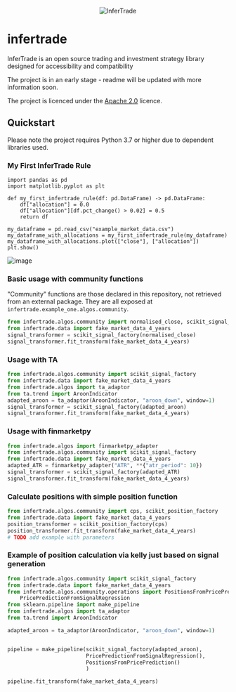 <p align="center">
  <img src="https://www.infertrade.com/static/media/InferTradeLogo.5c2cc437.svg" alt="InferTrade"/>
</p>

# infertrade

InferTrade is an open source trading and investment strategy library designed for accessibility and compatibility

The project is in an early stage - readme will be updated with more information soon.

The project is licenced under the [Apache 2.0](https://choosealicense.com/licenses/apache-2.0/) licence.  

## Quickstart

Please note the project requires Python 3.7 or higher due to dependent libraries used.


### My First InferTrade Rule

```
import pandas as pd
import matplotlib.pyplot as plt

def my_first_infertrade_rule(df: pd.DataFrame) -> pd.DataFrame:
    df["allocation"] = 0.0
    df["allocation"][df.pct_change() > 0.02] = 0.5     
    return df
    
my_dataframe = pd.read_csv("example_market_data.csv")    
my_dataframe_with_allocations = my_first_infertrade_rule(my_dataframe)
my_dataframe_with_allocations.plot(["close"], ["allocation"])
plt.show()
```

![image](https://user-images.githubusercontent.com/29981664/110859161-ed2ef800-82b2-11eb-8bcb-cfdc3596b880.png)


### Basic usage with community functions

"Community" functions are those declared in this repository, not retrieved from an external package. They are all exposed at `infertrade.example_one.algos.community`. 

```python
from infertrade.algos.community import normalised_close, scikit_signal_factory
from infertrade.data import fake_market_data_4_years
signal_transformer = scikit_signal_factory(normalised_close)
signal_transformer.fit_transform(fake_market_data_4_years)
```

### Usage with TA

```python
from infertrade.algos.community import scikit_signal_factory
from infertrade.data import fake_market_data_4_years
from infertrade.algos import ta_adaptor
from ta.trend import AroonIndicator
adapted_aroon = ta_adaptor(AroonIndicator, "aroon_down", window=1)
signal_transformer = scikit_signal_factory(adapted_aroon)
signal_transformer.fit_transform(fake_market_data_4_years)
```

### Usage with finmarketpy

```python
from infertrade.algos import finmarketpy_adapter
from infertrade.algos.community import scikit_signal_factory
from infertrade.data import fake_market_data_4_years
adapted_ATR = finmarketpy_adapter("ATR", **{"atr_period": 10})
signal_transformer = scikit_signal_factory(adapted_ATR)
signal_transformer.fit_transform(fake_market_data_4_years)
```

### Calculate positions with simple position function

```python
from infertrade.algos.community import cps, scikit_position_factory
from infertrade.data import fake_market_data_4_years
position_transformer = scikit_position_factory(cps)
position_transformer.fit_transform(fake_market_data_4_years)
# TODO add example with parameters
```

### Example of position calculation via kelly just based on signal generation

```python
from infertrade.algos.community import scikit_signal_factory
from infertrade.data import fake_market_data_4_years
from infertrade.algos.community.operations import PositionsFromPricePrediction, \
    PricePredictionFromSignalRegression
from sklearn.pipeline import make_pipeline
from infertrade.algos import ta_adaptor
from ta.trend import AroonIndicator

adapted_aroon = ta_adaptor(AroonIndicator, "aroon_down", window=1)


pipeline = make_pipeline(scikit_signal_factory(adapted_aroon),
                         PricePredictionFromSignalRegression(),
                         PositionsFromPricePrediction()
                         )

pipeline.fit_transform(fake_market_data_4_years)
```
